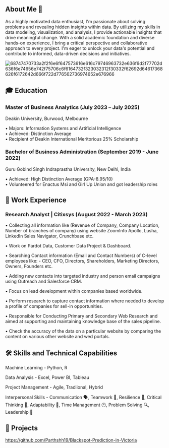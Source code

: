 ## About Me 👋

As a highly motivated data enthusiast, I'm passionate about solving problems and revealing hidden insights within data. By utilizing my skills in data modeling, visualization, and analysis, I provide actionable insights that drive meaningful change. With a solid academic foundation and diverse hands-on experience, I bring a critical perspective and collaborative approach to every project. I'm eager to unlock your data's potential and contribute to informed, data-driven decisions and initiatives.

![68747470733a2f2f6e6f647573616e616c79746963732e636f6d2f77702d636f6e74656e742f75706c6f6164732f323032312f30332f62692d64617368626f6172642d666f722d776562736974652e676966](https://github.com/user-attachments/assets/65aee1d8-3986-40d2-b1b8-8b9bc6127b93)

## 🎓 Education

### Master of Business Analytics (July 2023 – July 2025)
Deakin University, Burwood, Melbourne 

• Majors: Information Systems and Artificial Intelligence  
• Achieved: Distinction Average   
• Recipient of Deakin International Meritorious 25% Scholarship                                                                                                              
 
### Bachelor of Business Administration (September 2019 - June 2022)
Guru Gobind Singh Indraprastha University, New Delhi, India 

 • Achieved: High Distinction Average (GPA-8.95/10)   
 • Volunteered for Enactus Msi and Girl Up Union and got leadership roles 
 
## 💼 Work Experience

### Research Analyst | Citixsys (August 2022 - March 2023)

• Collecting all information like (Revenue of Company, Company Location, Number of branches of company) using website ZoomInfo Apollo, Lusha, LinkedIn Sales Navigator, Crunchbase etc. 

• Work on Pardot Data, Customer Data Project & Dashboard. 

• Searching Contact information (Email and Contact Numbers) of C-level employees like: - CEO, CFO, Directors, Shareholders, Marketing Directors, Owners, Founders etc. 

• Adding new contacts into targeted industry and person email campaigns using Outreach and Salesforce CRM. 

• Focus on lead development within companies based worldwide. 

• Perform research to capture contact information where needed to develop a profile of companies for sell-in opportunities. 

• Responsible for Conducting Primary and Secondary Web Research and aimed at supporting and maintaining knowledge base of the sales pipeline. 

• Check the accuracy of the data on a particular website by comparing the content on various other website and wed portals.

## 🛠️ Skills and Technical Capabilities

Machine Learning - Python, R

Data Analysis - Excel, Power BI, Tableau

Project Management - Agile, Tradiional, Hybrid

Interpersonal Skills -	Communication 🗣, Teamwork 🤝, Resilience 💪, Critical Thinking 🧠, Adaptability 🌿, Time Management 🕐, Problem Solving 🔍, Leadership 👑


## 📁 Projects

https://github.com/Parthshh19/Blackspot-Prediction-in-Victoria
